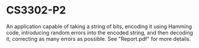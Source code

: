 # CS3302-P2
An application capable of taking a string of bits, encoding it using Hamming code, introducing random errors into the encoded string, and then decoding it, correcting as many errors as possible. See "Report.pdf" for more details.
